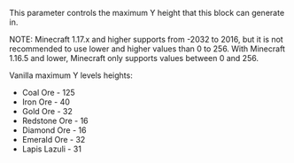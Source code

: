 This parameter controls the maximum Y height that this block can generate in.

NOTE: Minecraft 1.17.x and higher supports from -2032 to 2016, but it is not recommended to use lower and higher values than 0 to 256.
With Minecraft 1.16.5 and lower, Minecraft only supports values between 0 and 256.

Vanilla maximum Y levels heights:
* Coal Ore - 125
* Iron Ore - 40
* Gold Ore - 32
* Redstone Ore - 16
* Diamond Ore - 16
* Emerald Ore - 32
* Lapis Lazuli - 31